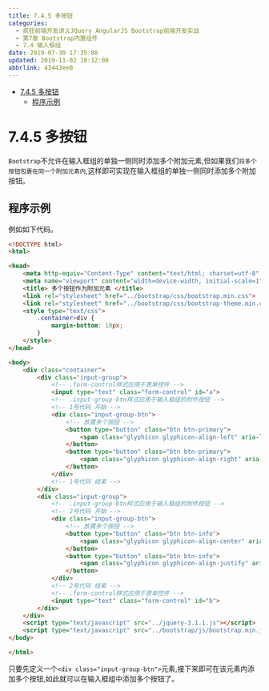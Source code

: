 ```yaml
---
title: 7.4.5 多按钮
categories: 
  - 疯狂前端开发讲义JQuery AngularJS Bootstrap前端开发实战
  - 第7章 Bootstrap内置组件
  - 7.4 输入框组
date: 2019-07-30 17:35:08
updated: 2019-11-02 10:12:08
abbrlink: 43443ee0
---
```

<div id='my_toc'>

- [7.4.5 多按钮](/JavaReadingNotes/43443ee0/#7-4-5-多按钮)
    - [程序示例](/JavaReadingNotes/43443ee0/#程序示例)

</div>
<!--more-->
<script>if (navigator.platform.toLowerCase() == 'win32'){document.getElementById('my_toc').style.display = 'none';}</script>

<!--end-->
<!--SSTStart-->
# 7.4.5 多按钮 #
`Bootstrap`不允许在输入框组的单独一侧同时添加多个附加元素,但如果我们`将多个按钮包裹在同一个附加元素内`,这样即可实现在输入框组的单独一侧同时添加多个附加按钮。
<!--SSTStop-->
## 程序示例 ##
例如如下代码。
```html
<!DOCTYPE html>
<html>

<head>
    <meta http-equiv="Content-Type" content="text/html; charset=utf-8" />
    <meta name="viewport" content="width=device-width, initial-scale=1">
    <title> 多个按钮作为附加元素 </title>
    <link rel="stylesheet" href="../bootstrap/css/bootstrap.min.css">
    <link rel="stylesheet" href="../bootstrap/css/bootstrap-theme.min.css">
    <style type="text/css">
        .container>div {
            margin-bottom: 10px;
        }
    </style>
</head>

<body>
    <div class="container">
        <div class="input-group">
            <!-- .form-control样式应用于表单控件 -->
            <input type="text" class="form-control" id="a">
            <!-- .input-group-btn样式应用于输入框组的附件按钮 -->
            <!-- 1号代码 开始 -->
            <div class="input-group-btn">
                <!-- 放置多个按钮 -->
                <button type="button" class="btn btn-primary">
                    <span class="glyphicon glyphicon-align-left" aria-label="左对齐"></span>
                </button>
                <button type="button" class="btn btn-primary">
                    <span class="glyphicon glyphicon-align-right" aria-label="右对齐"></span>
                </button>
            </div>
            <!-- 1号代码 结束 -->
        </div>
        <div class="input-group">
            <!-- .input-group-btn样式应用于输入框组的附件按钮 -->
            <!-- 2号代码 开始 -->
            <div class="input-group-btn">
                <!-- 放置多个按钮 -->
                <button type="button" class="btn btn-info">
                    <span class="glyphicon glyphicon-align-center" aria-label="居中对齐"></span>
                </button>
                <button type="button" class="btn btn-info">
                    <span class="glyphicon glyphicon-align-justify" aria-label="两端对齐"></span>
                </button>
            </div>
            <!-- 2号代码 结束 -->
            <!-- .form-control样式应用于表单控件 -->
            <input type="text" class="form-control" id="b">
        </div>
    </div>
    <script type="text/javascript" src="../jquery-3.1.1.js"></script>
    <script type="text/javascript" src="../bootstrap/js/bootstrap.min.js"></script>
</body>

</html>
```
<!--SSTStart-->
只要先定义一个`<div class="input-group-btn">`元素,接下来即可在该元素内添加多个按钮,如此就可以在输入框组中添加多个按钮了。
<!--SSTStop-->

